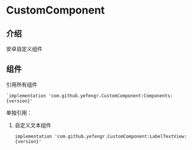 # CustomComponent

## 介绍

安卓自定义组件

## 组件

引用所有组件

    `implementation 'com.github.yefengr.CustomComponent:Components:{version}'

单独引用：

1. 自定义文本组件
   
   `implementation 'com.github.yefengr.CustomComponent:LabelTextView:{version}'` 


